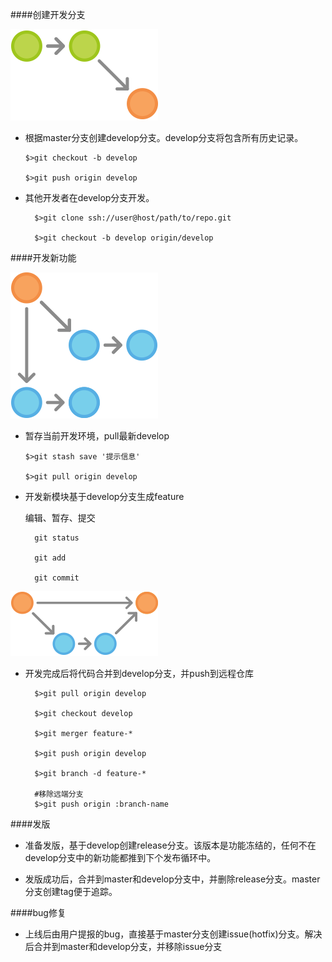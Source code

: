 ####创建开发分支

![image](https://github.com/zhangb31/gftest/blob/master/img/git-flow-createdev.png?raw=true)

* 根据master分支创建develop分支。develop分支将包含所有历史记录。

	  $>git checkout -b develop

	  $>git push origin develop

* 其他开发者在develop分支开发。

		$>git clone ssh://user@host/path/to/repo.git
		
		$>git checkout -b develop origin/develop

####开发新功能

![image](https://github.com/zhangb31/gftest/blob/master/img/git-flow-newfeature.png?raw=true)

*	暂存当前开发环境，pull最新develop

		$>git stash save '提示信息'

		$>git pull origin develop


* 开发新模块基于develop分支生成feature

	编辑、暂存、提交
	
		git status
		
		git add
		
		git commit
		
![image](https://github.com/zhangb31/gftest/blob/master/img/git-flow-featurefinishes.png?raw=true)

* 开发完成后将代码合并到develop分支，并push到远程仓库

		$>git pull origin develop
		
		$>git checkout develop
		
		$>git merger feature-*
		
		$>git push origin develop
		
		$>git branch -d feature-*
		
		#移除远端分支
		$>git push origin :branch-name


####发版

* 准备发版，基于develop创建release分支。该版本是功能冻结的，任何不在develop分支中的新功能都推到下个发布循环中。

* 发版成功后，合并到master和develop分支中，并删除release分支。master分支创建tag便于追踪。

####bug修复
* 上线后由用户提报的bug，直接基于master分支创建issue(hotfix)分支。解决后合并到master和develop分支，并移除issue分支